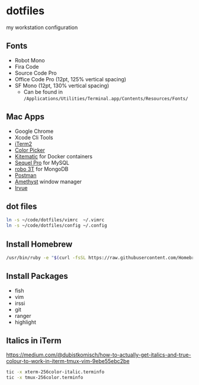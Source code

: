 # dotfiles

my workstation configuration

## Fonts

- Robot Mono
- Fira Code
- Source Code Pro
- Office Code Pro (12pt, 125% vertical spacing)
- SF Mono (12pt, 130% vertical spacing)
  * Can be found in `/Applications/Utilities/Terminal.app/Contents/Resources/Fonts/`

## Mac Apps

+ Google Chrome
+ Xcode Cli Tools
+ [iTerm2](https://www.iterm2.com/)
+ [Color Picker](https://itunes.apple.com/us/app/color-picker/id641027709?l=en&mt=12)
+ [Kitematic](https://kitematic.com/) for Docker containers
+ [Sequel Pro](https://www.sequelpro.com/) for MySQL
+ [robo 3T](https://robomongo.org/) for MongoDB
+ [Postman](https://www.getpostman.com/)
+ [Amethyst](https://github.com/ianyh/Amethyst) window manager
+ [Irvue](http://irvue.tumblr.com/)

## dot files

```bash
ln -s ~/code/dotfiles/vimrc  ~/.vimrc
ln -s ~/code/dotfiles/config ~/.config
```

## Install Homebrew

```bash
/usr/bin/ruby -e "$(curl -fsSL https://raw.githubusercontent.com/Homebrew/install/master/install)"
```

## Install Packages

+ fish
+ vim
+ irssi
+ git
+ ranger
+ highlight

## Italics in iTerm

https://medium.com/@dubistkomisch/how-to-actually-get-italics-and-true-colour-to-work-in-iterm-tmux-vim-9ebe55ebc2be

```bash
tic -x xterm-256color-italic.terminfo
tic -x tmux-256color.terminfo
```
